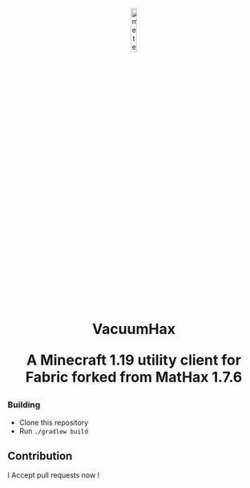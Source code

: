 <p align="center">
<img src="https://i.hizliresim.com/mht4mlq.jpeg" alt="meteor-client-logo" width="15%"/>
</p>

<h1 align="center">VacuumHax

<p align="center">
    A Minecraft 1.19 utility client for Fabric forked from MatHax 1.7.6
</p>


### Building
- Clone this repository
- Run `./gradlew build`


## Contribution

I Accept pull requests now !
